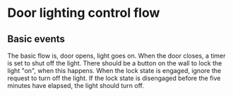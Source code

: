 # Door lighting control flow

## Basic events

The basic flow is, door opens, light goes on. When the door closes, a timer is
set to shut off the light. There should be a button on the wall to lock the
light "on", when this happens. When the lock state is engaged, ignore the
request to turn off the light. If the lock state is disengaged before the five
minutes have elapsed, the light should turn off.